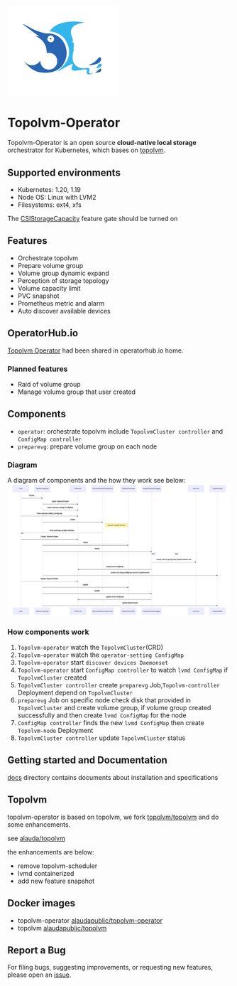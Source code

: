 <img alt="Topolvm-Operator" src="./docs/logo.svg" width="250"/>  

Topolvm-Operator
========

Topolvm-Operator is an open source **cloud-native local storage** orchestrator for Kubernetes, which bases on [topolvm](https://github.com/topolvm/topolvm).

Supported environments
----------------------

- Kubernetes: 1.20, 1.19
- Node OS: Linux with LVM2
- Filesystems: ext4, xfs

The [CSIStorageCapacity](https://kubernetes.io/docs/concepts/storage/storage-capacity/) feature gate should be turned on

Features
--------

- Orchestrate topolvm
- Prepare volume group
- Volume group dynamic expand
- Perception of storage topology
- Volume capacity limit
- PVC snapshot
- Prometheus metric and alarm
- Auto discover available devices

OperatorHub.io
--------

[Topolvm Operator](https://operatorhub.io/operator/topolvm-operator) had been shared in operatorhub.io home.  


### Planned features

- Raid of volume group
- Manage volume group that user created


Components
-------
- `operator`: orchestrate topolvm include `TopolvmCluster controller` and `ConfigMap controller`
- `preparevg`: prepare volume group on each node


### Diagram

A diagram of components and the how they work see below:
![component diagram](./diagram.svg)

### How components work

1. `Topolvm-operator` watch the `TopolvmCluster`(CRD) 
2. `Topolvm-operator` watch the `operator-setting ConfigMap`
3. `Topolvm-operator` start `discover devices Daemonset`
4. `Topolvm-operator` start  `ConfigMap controller` to watch `lvmd ConfigMap` if `TopolvmCluster` created
5. `TopolvmCluster controller` create `preparevg` Job,`Topolvm-controller` Deployment depend on `TopolvmCluster`
6. `preparevg` Job on specific node check disk that provided in `TopolvmCluster` and create volume group, if volume group created successfully and then create `lvmd ConfigMap` for the node
7. `ConfigMap controller` finds the new `lvmd ConfigMap` then create `Topolvm-node` Deployment
8. `TopolvmCluster controller` update `TopolvmCluster` status

Getting started and Documentation
---------------
[docs](docs/) directory contains documents about installation and specifications



Topolvm
-------------

topolvm-operator is based on topolvm, we fork [topolvm/topolvm](https://github.com/topolvm/topolvm)  and do some enhancements. 

see [alauda/topolvm](https://github.com/alauda/topolvm)

the enhancements are below:

- remove topolvm-scheduler 
- lvmd containerized
- add new feature snapshot 

Docker images
------------

- topolvm-operator [alaudapublic/topolvm-operator](https://hub.docker.com/r/alaudapublic/topolvm-operator)
- topolvm [alaudapublic/topolvm](https://hub.docker.com/r/alaudapublic/topolvm-operator)



Report a Bug
----------
For filing bugs, suggesting improvements, or requesting new features, please open an [issue](https://github.com/alauda/topolvm-operator/issues).
